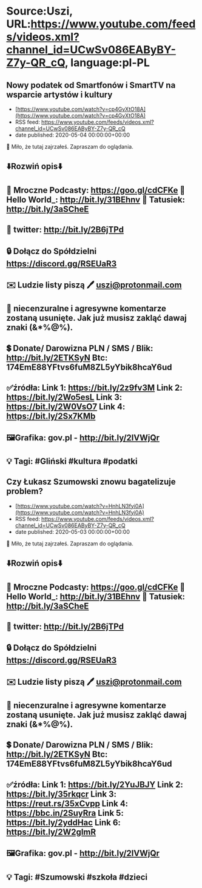 # Source:Uszi, URL:https://www.youtube.com/feeds/videos.xml?channel_id=UCwSv086EAByBY-Z7y-QR_cQ, language:pl-PL

## Nowy podatek od Smartfonów i SmartTV na wsparcie artystów i kultury
 - [https://www.youtube.com/watch?v=cp4GvXtO18A](https://www.youtube.com/watch?v=cp4GvXtO18A)
 - RSS feed: https://www.youtube.com/feeds/videos.xml?channel_id=UCwSv086EAByBY-Z7y-QR_cQ
 - date published: 2020-05-04 00:00:00+00:00

🤪 Miło, że tutaj zajrzałeś.  Zapraszam do oglądania.

⬇️Rozwiń opis⬇️
------------------------------------------------------------
👀 Mroczne Podcasty: https://goo.gl/cdCFKe
👀 Hello World_: http://bit.ly/31BEhnv
👀 Tatusiek: http://bit.ly/3aSCheE
------------------------------------------------------------
👀 twitter: http://bit.ly/2B6jTPd
------------------------------------------------------------
🔒 Dołącz do Spółdzielni
https://discord.gg/RSEUaR3
------------------------------------------------------------
✉️ Ludzie listy piszą 
🖊️ uszi@protonmail.com
------------------------------------------------------------
👺 niecenzuralne i agresywne komentarze zostaną usunięte.  Jak już musisz zakląć dawaj znaki (&*%@%).
------------------------------------------------------------
💲 Donate/ Darowizna
PLN / SMS / Blik: http://bit.ly/2ETKSyN
Btc: 174EmE88YFtvs6fuM8ZL5yYbik8hcaY6ud
------------------------------------------------------------
✅źródła:
Link 1:                   https://bit.ly/2z9fv3M
Link 2:                   https://bit.ly/2Wo5esL
Link 3:                   https://bit.ly/2W0VsO7
Link 4:                   https://bit.ly/2Sx7KMb
---------------------------------------------------------------
🖼Grafika: 
gov.pl - http://bit.ly/2lVWjQr
-------------------------------------------------------------
💡 Tagi: #Gliński #kultura #podatki
--------------------------------------------------------------

## Czy Łukasz Szumowski znowu bagatelizuje problem?
 - [https://www.youtube.com/watch?v=HnhLN3fyi0A](https://www.youtube.com/watch?v=HnhLN3fyi0A)
 - RSS feed: https://www.youtube.com/feeds/videos.xml?channel_id=UCwSv086EAByBY-Z7y-QR_cQ
 - date published: 2020-05-03 00:00:00+00:00

🤪 Miło, że tutaj zajrzałeś.  Zapraszam do oglądania.

⬇️Rozwiń opis⬇️
------------------------------------------------------------
👀 Mroczne Podcasty: https://goo.gl/cdCFKe
👀 Hello World_: http://bit.ly/31BEhnv
👀 Tatusiek: http://bit.ly/3aSCheE
------------------------------------------------------------
👀 twitter: http://bit.ly/2B6jTPd
------------------------------------------------------------
🔒 Dołącz do Spółdzielni
https://discord.gg/RSEUaR3
------------------------------------------------------------
✉️ Ludzie listy piszą 
🖊️ uszi@protonmail.com
------------------------------------------------------------
👺 niecenzuralne i agresywne komentarze zostaną usunięte.  Jak już musisz zakląć dawaj znaki (&*%@%).
------------------------------------------------------------
💲 Donate/ Darowizna
PLN / SMS / Blik: http://bit.ly/2ETKSyN
Btc: 174EmE88YFtvs6fuM8ZL5yYbik8hcaY6ud
------------------------------------------------------------
✅źródła:
Link 1:                   https://bit.ly/2YuJBJY
Link 2:                   https://bit.ly/35rkqcr
Link 3:                   https://reut.rs/35xCvpp
Link 4:                   https://bbc.in/2SuyRra
Link 5:                   https://bit.ly/2yddHac
Link 6:                   https://bit.ly/2W2gImR
---------------------------------------------------------------
🖼Grafika: 
gov.pl - http://bit.ly/2lVWjQr
-------------------------------------------------------------
💡 Tagi: #Szumowski #szkoła #dzieci
--------------------------------------------------------------

